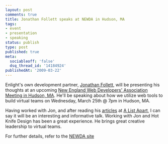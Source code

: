 ```yaml
---
layout: post
comments: true
title: Jonathan Follett speaks at NEWDA in Hudson, MA
tags:
- event
- presentation
- speaking
status: publish
type: post
published: true
meta:
  sociableoff: 'false'
  dsq_thread_id: '14184924'
publishedAt: '2009-03-22'
---
```


Enlight's own development partner, [Jonathan Follett](http://www.hotknifedesign.com), will be presenting his thoughts at an upcoming [New England Web Developers' Association Meeting in Hudson, MA](http://www.newda.org/?page_id=20). He'll be speaking about how we utilize web tools to build virtual teams on Wednesday, March 25th @ 7pm in Hudson, MA.

Having worked with Jon, and after reading his [articles](http://www.alistapart.com/authors/f/jonathanfollett/) at [A List Apart](http://www.alistapart.com), I can say it will be an interesting and informative talk. Working with Jon and Hot Knife Design has been a great experience. He brings great creative leadership to virtual teams.

For further details, refer to the [NEWDA site](http://www.newda.org/?page_id=20)
